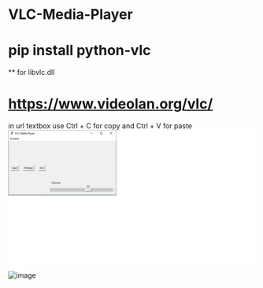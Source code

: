 # VLC-Media-Player

# pip install python-vlc
** for libvlc.dll 
# https://www.videolan.org/vlc/
in url textbox use Ctrl + C for copy and Ctrl + V for paste
![image](https://github.com/0joseDark/VLC-Media-Player/blob/main/image/player.jpg)
![image](./0joseDark/VLC-Media-Player/blob/main/image/player.jpg)
